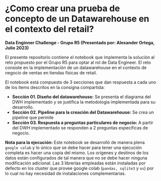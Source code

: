 # ¿Como crear una prueba de concepto de un Datawarehouse en el contexto del retail?
**Data Enginner Challenge - Grupo R5  (Presentado por: Alexander Ortega, Julio 2023)**

El presente repositorio contiene el notebook que implementa la solución al reto propuesto por el Grupo R5 para optar al rol de Data Engineer. El reto consiste en la implementación de un datawarehouse en el contexto de negocio de ventas en tiendas físicas de retail.

El notebook está compuesto de 3 secciones que dan respuesta a cada uno de los ítems descritos en la consigna compartida:

- **Sección 01. Diseño del datawarehouse:** Se presenta el diagrama del DWH implementado y se justifica la metodología implementada para su desarrollo.
- **Sección 02. Pipeline para la creación del Datawarehouse:** Se crea un pipeline que permite
- **Sección 03. Respuesta a preguntas particulares de negocio:** A partir del DWH implementado se responden a 2 preguntas específicas de negocio.

**Nota para la ejecución:** Este notebook se desarrolló de manera plena `google colab` y lo único que se debe hacer para tener una ejecución completa es hacer una copia del mismo. Los orígenes y destinos de los datos están configurados de tal manera que no se debe hacer ninguna modificación adicional. Las 3 librerías empleadas están instaladas por defecto en los cluster que provee google colab (`pandas, sqlite3` y `os`) por lo cual no hay necesidad de instalaciones complementarias.
